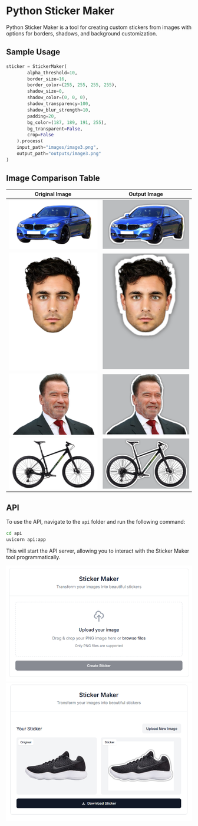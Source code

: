 # Python Sticker Maker

Python Sticker Maker is a tool for creating custom stickers from images with options for borders, shadows, and background customization.

## Sample Usage
```python
sticker = StickerMaker(
        alpha_threshold=10,
        border_size=16,
        border_color=(255, 255, 255, 255),
        shadow_size=0,
        shadow_color=(0, 0, 0),
        shadow_transparency=100,
        shadow_blur_strength=10,
        padding=20,
        bg_color=(187, 189, 191, 255),
        bg_transparent=False,
        crop=False
    ).process(
    input_path="images/image3.png", 
    output_path="outputs/image3.png"
)
```


## Image Comparison Table

| Original Image       | Output Image         |
|-----------------------|----------------------|
| ![Original](images/image1.png) | ![Output](outputs/image1.png) |
| ![Original](images/image3.png) | ![Output](outputs/image3.png) |
| ![Original](images/image4.png) | ![Output](outputs/image4.png) |
| ![Original](images/image5.png) | ![Output](outputs/image5.png) |

## API

To use the API, navigate to the `api` folder and run the following command:

```bash
cd api
uvicorn api:app
```

This will start the API server, allowing you to interact with the Sticker Maker tool programmatically.

![Screenshot 1](images/screenshot1.png)
![Screenshot 2](images/screenshot2.png)